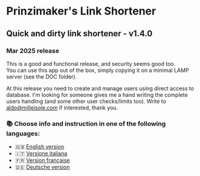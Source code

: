 # Prinzimaker's Link Shortener

## **Quick and dirty link shortener** - **v1.4.0**
### Mar 2025 release

This is a good and functional release, and security seems good too.\
You can use this app out of the box, simply copying it on a minimal LAMP server (see the DOC folder).

At this release you need to create and manage users using direct access to database.
I'm looking for someone gives me a hand writing the complete users handling (and some other user checks/limits too).
Write to aldo@milleisole.com if interested, thank you.

### 📚 Choose info and instruction in one of the following languages:

- 🇬🇧 [English version](README.EN.md)
- 🇮🇹 [Versione italiana](README.IT.md) 
- 🇫🇷 [Version française](README.FR.md) 
- 🇩🇪 [Deutsche version](README.DE.md) 
